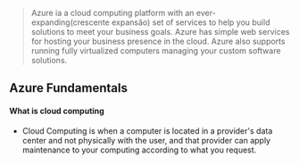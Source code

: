 > Azure ia a cloud computing platform with an ever-expanding(crescente expansão) set of services to help you build solutions to meet your business goals.
> Azure has simple web services for hosting your business presence in the cloud.
> Azure also supports running fully virtualized computers managing your custom software solutions. 

## Azure Fundamentals
#### What is cloud computing
- Cloud Computing is when a computer is located in a provider's data center and not physically with the user, and that provider can apply maintenance to your computing according to what you request. 